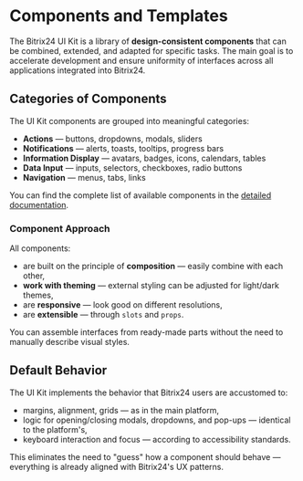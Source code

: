 # Components and Templates

The Bitrix24 UI Kit is a library of **design-consistent components** that can be combined, extended, and adapted for specific tasks. The main goal is to accelerate development and ensure uniformity of interfaces across all applications integrated into Bitrix24.

## Categories of Components

The UI Kit components are grouped into meaningful categories:

- **Actions** — buttons, dropdowns, modals, sliders
- **Notifications** — alerts, toasts, tooltips, progress bars
- **Information Display** — avatars, badges, icons, calendars, tables
- **Data Input** — inputs, selectors, checkboxes, radio buttons
- **Navigation** — menus, tabs, links

You can find the complete list of available components in the [detailed documentation](https://bitrix24.github.io/b24ui/components/app.html).

### Component Approach

All components:

- are built on the principle of **composition** — easily combine with each other,
- **work with theming** — external styling can be adjusted for light/dark themes,
- are **responsive** — look good on different resolutions,
- are **extensible** — through `slots` and `props`.

You can assemble interfaces from ready-made parts without the need to manually describe visual styles.

## Default Behavior

The UI Kit implements the behavior that Bitrix24 users are accustomed to:

- margins, alignment, grids — as in the main platform,
- logic for opening/closing modals, dropdowns, and pop-ups — identical to the platform's,
- keyboard interaction and focus — according to accessibility standards.

This eliminates the need to "guess" how a component should behave — everything is already aligned with Bitrix24's UX patterns.